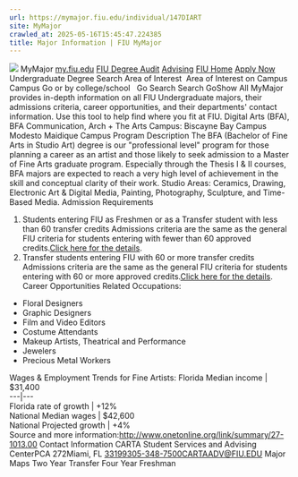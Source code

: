 ```yaml
---
url: https://mymajor.fiu.edu/individual/147DIART
site: MyMajor
crawled_at: 2025-05-16T15:45:47.224385
title: Major Information | FIU MyMajor
---
```


![](https://mymajor.fiu.edu/assets/logo-T4VPR2BI.png)
MyMajor
[my.fiu.edu](https://my.fiu.edu/)
[FIU Degree Audit](https://dasa.fiu.edu/all-departments/advising/panther-success-hub/panther-degree-audit/)
[Advising](https://advising.fiu.edu)
[FIU Home](https://www.fiu.edu/)
[Apply Now](https://admissions.fiu.edu/)
Undergraduate Degree Search
Area of Interest
​
Area of Interest
on
Campus
​
Campus
Go
or by college/school
​
​
Go
Search
Search
GoShow All
MyMajor provides in-depth information on all FIU Undergraduate majors, their admissions criteria, career opportunities, and their departments' contact information. Use this tool to help find where you fit at FIU.
Digital Arts (BFA),
BFA
Communication, Arch + The Arts
Campus:
Biscayne Bay Campus
Modesto Maidique Campus
Program Description
The BFA (Bachelor of Fine Arts in Studio Art) degree is our "professional level" program for those planning a career as an artist and those likely to seek admission to a Master of Fine Arts graduate program. Especially through the Thesis I & II courses, BFA majors are expected to reach a very high level of achievement in the skill and conceptual clarity of their work. Studio Areas: Ceramics, Drawing, Electronic Art & Digital Media, Painting, Photography, Sculpture, and Time-Based Media.
Admission Requirements
1. Students entering FIU as Freshmen or as a Transfer student with less than 60 transfer credits
Admissions criteria are the same as the general FIU criteria for students entering with fewer than 60 approved credits.[Click here for the details](http://admissions.fiu.edu/apply/freshman/).
2. Transfer students entering FIU with 60 or more transfer credits
Admissions criteria are the same as the general FIU criteria for students entering with 60 or more approved credits.[Click here for the details](http://admissions.fiu.edu/apply/transfer/).
Career Opportunities
Related Occupations:
  * Floral Designers
  * Graphic Designers
  * Film and Video Editors
  * Costume Attendants
  * Makeup Artists, Theatrical and Performance
  * Jewelers
  * Precious Metal Workers


Wages & Employment Trends for Fine Artists:
Florida Median income | $31,400  
---|---  
Florida rate of growth | +12%  
National Median wages | $42,600  
National Projected growth | +4%  
Source and more information:<http://www.onetonline.org/link/summary/27-1013.00>
Contact Information
CARTA Student Services and Advising CenterPCA 272Miami, FL 33199305-348-7500CARTAADV@FIU.EDU
Major Maps
Two Year Transfer
Four Year Freshman
